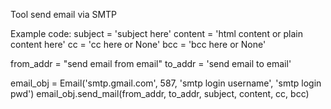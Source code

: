 Tool send email via SMTP

Example code:
subject = 'subject here'
content = 'html content or plain content here'
cc = 'cc here or None'
bcc = 'bcc here or None'

from_addr = "send email from email"
to_addr = 'send email to email'

email_obj = Email('smtp.gmail.com', 587, 'smtp login username', 'smtp login pwd')
email_obj.send_mail(from_addr, to_addr, subject, content, cc, bcc)